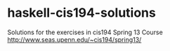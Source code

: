 # haskell-cis194-solutions
Solutions for the exercises in cis194 Spring 13 Course
http://www.seas.upenn.edu/~cis194/spring13/
